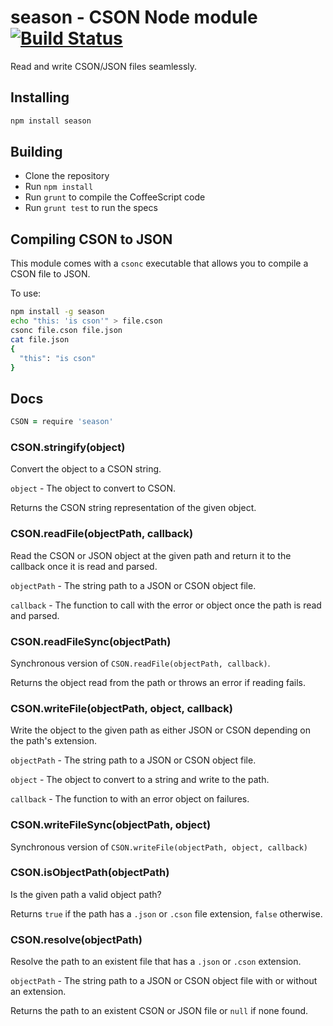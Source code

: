# season - CSON Node module [![Build Status](https://travis-ci.org/atom/season.png)](https://travis-ci.org/atom/season)

Read and write CSON/JSON files seamlessly.

## Installing

```sh
npm install season
```

## Building
  * Clone the repository
  * Run `npm install`
  * Run `grunt` to compile the CoffeeScript code
  * Run `grunt test` to run the specs

## Compiling CSON to JSON

This module comes with a `csonc` executable that allows you to compile a CSON
file to JSON.

To use:

```sh
npm install -g season
echo "this: 'is cson'" > file.cson
csonc file.cson file.json
cat file.json
{
  "this": "is cson"
}
```

## Docs

```coffeescript
CSON = require 'season'
```

### CSON.stringify(object)

Convert the object to a CSON string.

`object` - The object to convert to CSON.

Returns the CSON string representation of the given object.

### CSON.readFile(objectPath, callback)

Read the CSON or JSON object at the given path and return it to the callback
once it is read and parsed.

`objectPath` - The string path to a JSON or CSON object file.

`callback` - The function to call with the error or object once the path
             is read and parsed.

### CSON.readFileSync(objectPath)

Synchronous version of `CSON.readFile(objectPath, callback)`.

Returns the object read from the path or throws an error if reading fails.

### CSON.writeFile(objectPath, object, callback)

Write the object to the given path as either JSON or CSON depending on the
path's extension.

`objectPath` - The string path to a JSON or CSON object file.

`object` - The object to convert to a string and write to the path.

`callback` - The function to with an error object on failures.

### CSON.writeFileSync(objectPath, object)

Synchronous version of `CSON.writeFile(objectPath, object, callback)`

### CSON.isObjectPath(objectPath)

Is the given path a valid object path?

Returns `true` if the path has a `.json` or `.cson` file extension, `false`
otherwise.

### CSON.resolve(objectPath)

Resolve the path to an existent file that has a `.json` or `.cson` extension.

`objectPath` - The string path to a JSON or CSON object file with or without
               an extension.

Returns the path to an existent CSON or JSON file or `null` if none found.
